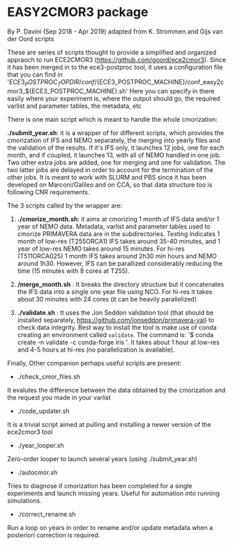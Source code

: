 # EASY2CMOR3 package

By P. Davini (Sep 2018 - Apr 2019)
adapted from K. Strommen and Gijs van der Oord scripts 

These are series of scripts thought to provide a simplified and organized appraoch to run ECE2CMOR3 (https://github.com/goord/ece2cmor3).
Since it has been merged in to the ece3-postproc tool, it uses a configuration file that you can find in '${ECE3_POSTPROC_TOPDIR}/conf/${ECE3_POSTPROC_MACHINE}/conf_easy2cmor3_${ECE3_POSTPROC_MACHINE}.sh'
Here you can specify in there easily where your experiment is, where the output should go, the required varlist and parameter tables, the metadata, etc

There is one main script which is meant to handle the whole cmorization:

**./submit_year.sh**: it is a wrapper of for different scripts, which provides the cmorization of IFS and NEMO separately, the merging into yearly files and the validation of the results. If it's IFS only, it launches 12 jobs, one for each month, and if coupled, it launches 13, with all of NEMO handled in one job. Two other extra jobs are added, one for merging and one for validation. The two latter jobs are delayed in order to account for the termination of the other jobs.
It is meant to work with SLURM and PBS since it has been developed on Marconi/Galileo and on CCA, so that data structure too is following CNR requirements.

The 3 scripts called by the wrapper are: 
1.  **./cmorize_month.sh**: it aims at cmorizing 1 month of IFS data and/or 1 year of NEMO data. 
Metadata, varlist and parameter tables used to cmorize PRIMAVERA data are in the subdirectories.
Testing indicates 1 month of low-res (T255ORCA1) IFS takes around 35-40 minutes, and 1 year of low-res NEMO takes around 15 minutes. For hi-res (T511ORCA025) 1 month IFS takes around 2h30 min hours and NEMO around 1h30. However, IFS can be parallized considerably reducing the time (15 minutes with 8 cores at T255).

2. **/merge_month.sh** : It breaks the directory structure but it concatenates the IFS data into a single one year file using NCO. For hi-res it takes about 30 minutes with 24 cores (it can be heavily parallelized)

3. **./validate.sh** : It uses the Jon Seddon validation tool (that should be installed separately, https://github.com/jonseddon/primavera-val) to check data integrity. Best way to install the tool is make use of conda creating an environment called `validate`. The command is: '$ conda create -n validate -c conda-forge iris '. It takes about 1 hour at low-res and 4-5 hours at hi-res (no parallelization is available).

Finally, Other companion perhaps useful scripts are present:

- ./check_cmor_files.sh

It evalutes the difference between the data obtained by the cmorization and the request you made in your varlist

- ./code_updater.sh

It is a trivial script aimed at pulling and installing a newer version of the ece2cmor3 tool

- ./year_looper.sh

Zero-order looper to launch several years (using ./submit_year.sh)

- ./autocmor.sh

Tries to diagnose if cmorization has been completed for a single experiments and launch missing years. Useful for automation into running simulations. 

- ./correct_rename.sh

Run a loop on years in order to rename and/or update metadata when a posteriori correction is required.



